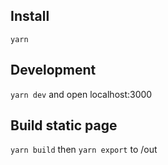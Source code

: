 ## Install
`yarn`

## Development
`yarn dev` and open localhost:3000

## Build static page
`yarn build` then `yarn export` to /out
